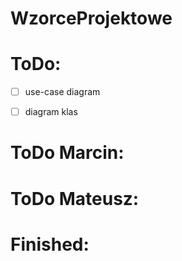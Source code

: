 # WzorceProjektowe

# ToDo:

- [ ] use-case diagram
- [ ] diagram klas


# ToDo Marcin:

# ToDo Mateusz: 

# Finished:
